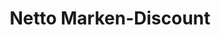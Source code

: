 ---
title: "Netto Marken-Discount"
url: /st-johann/netto-marken-discount-helmut-kaeppler-strasse/
shop: Supermarkt
---